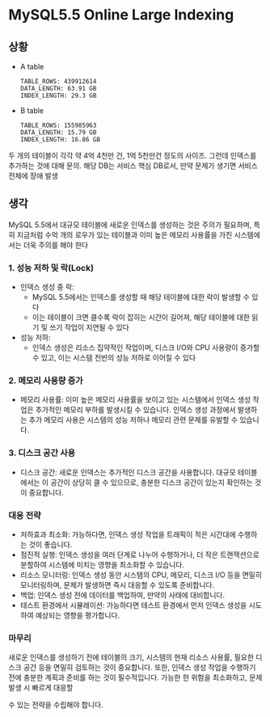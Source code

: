 # MySQL5.5 Online Large Indexing

## 상황

- A table

    ```text
    TABLE_ROWS: 439912614
    DATA_LENGTH: 63.91 GB
    INDEX_LENGTH: 29.3 GB
    ```

- B table

    ```text
    TABLE_ROWS: 155985963
    DATA_LENGTH: 15.79 GB
    INDEX_LENGTH: 16.86 GB
    ```

두 개의 테이블이 각각 약 4억 4천만 건, 1억 5천만건 정도의 사이즈.
그런데 인덱스를 추가하는 것에 대해 문의.
해당 DB는 서비스 핵심 DB로서, 만약 문제가 생기면 서비스 전체에 장애 발생

## 생각

MySQL 5.5에서 대규모 테이블에 새로운 인덱스를 생성하는 것은 주의가 필요하며, 특히 지금처럼 수억 개의 로우가 있는 테이블과 이미 높은 메모리 사용률을 가진 시스템에서는 더욱 주의를 해야 한다

### 1. 성능 저하 및 락(Lock)

- 인덱스 생성 중 락:
    - MySQL 5.5에서는 인덱스를 생성할 때 해당 테이블에 대한 락이 발생할 수 있다
    - 이는 테이블이 크면 클수록 락이 잡히는 시간이 길어져, 해당 테이블에 대한 읽기 및 쓰기 작업이 지연될 수 있다
- 성능 저하:
    - 인덱스 생성은 리소스 집약적인 작업이며, 디스크 I/O와 CPU 사용량이 증가할 수 있고, 이는 시스템 전반의 성능 저하로 이어질 수 있다

### 2. 메모리 사용량 증가

- 메모리 사용률: 이미 높은 메모리 사용률을 보이고 있는 시스템에서 인덱스 생성 작업은 추가적인 메모리 부하를 발생시킬 수 있습니다. 인덱스 생성 과정에서 발생하는 추가 메모리 사용은 시스템의 성능 저하나 메모리 관련 문제를 유발할 수 있습니다.

### 3. 디스크 공간 사용

- 디스크 공간: 새로운 인덱스는 추가적인 디스크 공간을 사용합니다. 대규모 테이블에서는 이 공간이 상당히 클 수 있으므로, 충분한 디스크 공간이 있는지 확인하는 것이 중요합니다.

### 대응 전략

- 저하효과 최소화: 가능하다면, 인덱스 생성 작업을 트래픽이 적은 시간대에 수행하는 것이 좋습니다.
- 점진적 실행: 인덱스 생성을 여러 단계로 나누어 수행하거나, 더 작은 트랜잭션으로 분할하여 시스템에 미치는 영향을 최소화할 수 있습니다.
- 리소스 모니터링: 인덱스 생성 동안 시스템의 CPU, 메모리, 디스크 I/O 등을 면밀히 모니터링하며, 문제가 발생하면 즉시 대응할 수 있도록 준비합니다.
- 백업: 인덱스 생성 전에 데이터를 백업하여, 만약의 사태에 대비합니다.
- 테스트 환경에서 시뮬레이션: 가능하다면 테스트 환경에서 먼저 인덱스 생성을 시도하여 예상되는 영향을 평가합니다.

### 마무리

새로운 인덱스를 생성하기 전에 테이블의 크기, 시스템의 현재 리소스 사용률, 필요한 디스크 공간 등을 면밀히 검토하는 것이 중요합니다. 또한, 인덱스 생성 작업을 수행하기 전에 충분한 계획과 준비를 하는 것이 필수적입니다. 가능한 한 위험을 최소화하고, 문제 발생 시 빠르게 대응할

 수 있는 전략을 수립해야 합니다.
